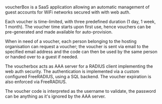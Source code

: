 voucherBox is a SaaS application allowing an automatic management of guest accounts for WiFi
networks secured with with web auth.

Each voucher is time-limited, with three predefined duration (1 day, 1 week, 1 month). The voucher time
starts upon first use, hence vouchers can be pre-generated and made available for auto-provision.

When in need of a voucher, each person belonging to the hosting organisation can request a voucher; 
the voucher is sent via email to the specified email address and the code can then be used by the same person or
handed over to a guest if needed.

The voucherbox acts as AAA server for a RADIUS client implementing the web auth security. The authentication is 
implemented via a custom configured FreeRADIUS, using a SQL backend. The voucher expiration is also enforced via FreeRADIUS.

The voucher code is interpreted as the username to validate, the password can be anything as it's ignored by the
AAA server.


